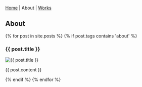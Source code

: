 [Home](https://okoseoglu.github.io) |
About |
[Works](https://okoseoglu.github.io/works)

## About

{% for post in site.posts %}
{% if post.tags contains 'about' %}
<h3>{{ post.title }}</h3>
<img alt="{{ post.title }}" src="{{ post.image }}" />
<p>{{ post.content }}</p>
{% endif %}
{% endfor %}
